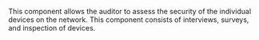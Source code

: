 This component allows the auditor to assess the security of the individual devices on the network. This component consists of interviews, surveys, and inspection of devices.
